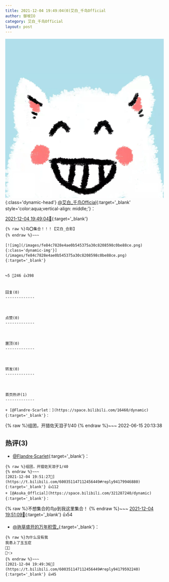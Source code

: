 ```yaml
---
title: 2021-12-04 19:49:04(0)艾白_千鸟Official
author: 御坂IO
category: 艾白_千鸟Official
layout: post
---
```


![img](/images/9ae8b9445fd0665cc014d9080156a45271be73c6.jpg){:class='dynamic-head'}
[@艾白_千鸟Official](https://space.bilibili.com/334537711/dynamic){:target='_blank' style='color:aqua;vertical-align: middle;'}：

[2021-12-04 19:49:04🔗](https://t.bilibili.com/600351147112456449){:target='_blank'}

~~~
{% raw %}鸟⭕集合！！！【艾白_合影】
{% endraw %}~~~

[![img](/images/fe84c7828e4ae0b545375a30c8208598c0be88ce.png){:class='dynamic-img'}](/images/fe84c7828e4ae0b545375a30c8208598c0be88ce.png){:target='_blank'}


↪️5 💬246 👍398


回复(0)
-------------



点赞(0)
-------------



置顶(0)
-------------



转发(0)
-------------



首页热评(1)
-------------

+ [@Flandre·Scarlet：](https://space.bilibili.com/16460/dynamic){:target='_blank'}：
~~~
{% raw %}组团，开猎佐天泪子1/40
{% endraw %}~~~
2022-06-15 20:13:38


热评(3)
-------------

+ [@Flandre·Scarlet](https://space.bilibili.com/16460/dynamic){:target='_blank'}：
~~~
{% raw %}组团，开猎佐天泪子1/40
{% endraw %}~~~
[2021-12-04 19:51:27🔗](https://t.bilibili.com/600351147112456449#reply94179946880){:target='_blank'} 👍112
+ [@Asuka_Offlcial](https://space.bilibili.com/321287240/dynamic){:target='_blank'}：
~~~
{% raw %}不想集合的鸟p到我这里集合！
{% endraw %}~~~
[2021-12-04 19:51:09🔗](https://t.bilibili.com/600351147112456449#reply94179935744){:target='_blank'} 👍54
+ [@驹草盛开的万年积雪_](https://space.bilibili.com/18194898/dynamic){:target='_blank'}：
~~~
{% raw %}为什么没有我
我患上了玉玉症
👊😔
📄👈
{% endraw %}~~~
[2021-12-04 19:49:36🔗](https://t.bilibili.com/600351147112456449#reply94179592240){:target='_blank'} 👍45


